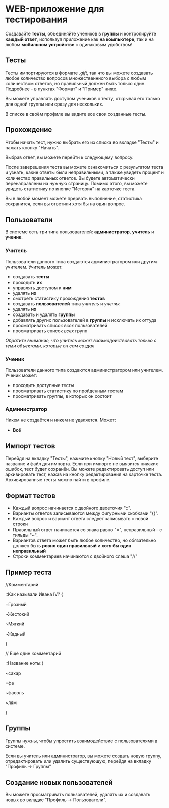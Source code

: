 # WEB-приложение для тестирования

Создавайте **тесты**, объединяйте учеников в **группы** и контролируйте **каждый ответ**, используя приложение как **на компьютере**, так и на любом **мобильном устройстве** с одинаковым удобством!

## Тесты
Тесты импортируются в формате *.gift*, так что вы можете создавать любое количество вопросов множественнного выбора с любым количеством ответов, но правильный должен быть только один. Подробнее - в пунктах "Формат" и "Пример" ниже.

Вы можете управлять доступом учеников к тесту, открывая его только для одной группы или сразу для нескольких.

В списке в своём профиле вы видите все свои созданные тесты.

## Прохождение
Чтобы начать тест, нужно выбрать его из списка во вкладке "Тесты" и нажать кнопку "Начать".

Выбрав ответ, вы можете перейти к следующему вопросу. 

После заверешения теста вы можете ознакомиться с результатом теста и узнать, какие ответы были неправильными, а также увидеть процент и количество правильных ответов. Вы будете автоматически перенаправлены на нужную страницу. Помимо этого, вы можете увидеть статистику по кнопке "История" на карточке теста.

Вы в любой момент можете прервать выполнение, статистика сохранится, если вы ответили хотя бы на один вопрос.

## Пользователи
В системе есть три типа пользователей: **администратор**, **учитель** и **ученик**.

### Учитель

Пользователи данного типа создаются администратором или другим учителем. Учитель может:
  * создавать **тесты**
  * проходить **их**
  * управлять доступом к **ним**
  * удалять **их**
  * смотреть статистику прохождения **тестов**
  * создавать **пользователей** типа *учитель* и *ученик*
  * удалять **их**
  * создавать и удалять **группы**
  * добавлять других пользователей в **группы** и исключать их оттуда
  * просматривать список *всех* пользователей
  * просматривать список *всех* групп
  
 *Обратите внимание, что учитель может взаимодействовать только с теми объектами, которые он сам создал*


### Ученик

Пользователи данного типа создаются администратором или учителем. Ученик может:
  * проходить доступные тесты
  * просматривать статистику по пройденным тестам
  * просматривать группы, в которых он состоит
  
### Администратор

Никем не создаётся и никем не удаляется. Может:
  * **Всё**
  
## Импорт тестов
Перейдя на вкладку "Тесты", нажмите кнопку "Новый тест", выберите название и файл для импорта. Если при импорте не выявится никаких ошибок, тест будет сохранён. Вы можете редактировать доступ или архивировать тест, нажав на кнопку редактирования на карточке теста. Архивированные тесты можно найти в профиле.
  
## Формат тестов
* Каждый вопрос начинается с двойного двоеточия "::". 
* Варианты ответов записываются между фигурными скобками "{}". 
* Каждый вопрос и вариант ответа следует записывать с новой строки
* Правильный ответ начинается со знака равно "=", неправильный - с тильды "~". 
* Вариантов ответа может быть любое количество, но обязательно должен быть **ровно один правильный** и **хотя бы один неправильный**
* Строки комментариев начинаются с двойного слэша "//" 

## Пример теста

//Комментарий

::Как называли Ивана IV? {

  =Грозный
  
  ~Жестокий
  
  ~Мягкий
  
  ~Жадный
  
}

// Ещё один комментарий

::Название ноты:{

  ~сахар
  
  =фа
  
  ~фасоль
  
  ~лям
  
}

## Группы
Группы нужны, чтобы упростить взаимодействие с пользователями в системе.

Если вы учитель или администратор, вы можете создать новую группу, отредактировать или удалить существующую, перейдя на вкладку "Профиль -> Группы"

## Создание новых пользователей
Вы можете просматривать пользователей, удалять их и создавать новых во вкладке "Профиль -> Пользователи".
